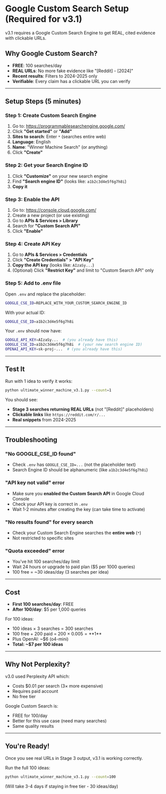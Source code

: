 # Google Custom Search Setup (Required for v3.1)

v3.1 requires a Google Custom Search Engine to get REAL, cited evidence with clickable URLs.

## Why Google Custom Search?

- **FREE**: 100 searches/day
- **REAL URLs**: No more fake evidence like "[Reddit] - [2024]"
- **Recent results**: Filters to 2024-2025 only
- **Verifiable**: Every claim has a clickable URL you can verify

---

## Setup Steps (5 minutes)

### Step 1: Create Custom Search Engine

1. Go to: https://programmablesearchengine.google.com/
2. Click **"Get started"** or **"Add"**
3. **Sites to search**: Enter `*` (searches entire web)
4. **Language**: English
5. **Name**: "Winner Machine Search" (or anything)
6. Click **"Create"**

### Step 2: Get your Search Engine ID

1. Click **"Customize"** on your new search engine
2. Find **"Search engine ID"** (looks like: `a1b2c3d4e5f6g7h8i`)
3. **Copy it**

### Step 3: Enable the API

1. Go to: https://console.cloud.google.com/
2. Create a new project (or use existing)
3. Go to **APIs & Services > Library**
4. Search for **"Custom Search API"**
5. Click **"Enable"**

### Step 4: Create API Key

1. Go to **APIs & Services > Credentials**
2. Click **"Create Credentials" > "API Key"**
3. **Copy the API key** (looks like: `AIzaSy...`)
4. (Optional) Click **"Restrict Key"** and limit to "Custom Search API" only

### Step 5: Add to .env file

Open `.env` and replace the placeholder:

```bash
GOOGLE_CSE_ID=REPLACE_WITH_YOUR_CUSTOM_SEARCH_ENGINE_ID
```

With your actual ID:

```bash
GOOGLE_CSE_ID=a1b2c3d4e5f6g7h8i
```

Your `.env` should now have:
```bash
GOOGLE_API_KEY=AIzaSy...  # (you already have this)
GOOGLE_CSE_ID=a1b2c3d4e5f6g7h8i  # (your new search engine ID)
OPENAI_API_KEY=sk-proj-...  # (you already have this)
```

---

## Test It

Run with 1 idea to verify it works:

```bash
python ultimate_winner_machine_v3.1.py --count=1
```

You should see:
- **Stage 3 searches returning REAL URLs** (not "[Reddit]" placeholders)
- **Clickable links** like `https://reddit.com/r/...`
- **Real snippets** from 2024-2025

---

## Troubleshooting

### "No GOOGLE_CSE_ID found"
- Check `.env` has `GOOGLE_CSE_ID=...` (not the placeholder text)
- Search Engine ID should be alphanumeric (like `a1b2c3d4e5f6g7h8i`)

### "API key not valid" error
- Make sure you **enabled the Custom Search API** in Google Cloud Console
- Check your API key is correct in `.env`
- Wait 1-2 minutes after creating the key (can take time to activate)

### "No results found" for every search
- Check your Custom Search Engine searches the **entire web** (`*`)
- Not restricted to specific sites

### "Quota exceeded" error
- You've hit 100 searches/day limit
- Wait 24 hours or upgrade to paid plan ($5 per 1000 queries)
- 100 free = ~30 ideas/day (3 searches per idea)

---

## Cost

- **First 100 searches/day**: FREE
- **After 100/day**: $5 per 1,000 queries

For 100 ideas:
- 100 ideas × 3 searches = 300 searches
- 100 free + 200 paid = 200 × $0.005 = **$1**
- Plus OpenAI: ~$6 (o4-mini)
- **Total: ~$7 per 100 ideas**

---

## Why Not Perplexity?

v3.0 used Perplexity API which:
- Costs $0.01 per search (3× more expensive)
- Requires paid account
- No free tier

Google Custom Search is:
- FREE for 100/day
- Better for this use case (need many searches)
- Same quality results

---

## You're Ready!

Once you see real URLs in Stage 3 output, v3.1 is working correctly.

Run the full 100 ideas:

```bash
python ultimate_winner_machine_v3.1.py --count=100
```

(Will take 3-4 days if staying in free tier - 30 ideas/day)
